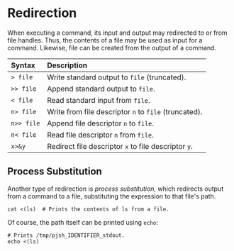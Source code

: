 # Redirection

When executing a command, its input and output may redirected to or from file handles. Thus, the contents of a file may be used as input for a command. Likewise, file can be created from the output of a command.

| Syntax     | Description                                           |
| :--------- | :---------------------------------------------------- |
| `> file`   | Write standard output to `file` (truncated).          |
| `>> file`  | Append standard output to `file`.                     |
| `< file`   | Read standard input from `file`.                      |
| `n> file`  | Write from file descriptor `n` to `file` (truncated). |
| `n>> file` | Append file descriptor `n` to `file`.                 |
| `n< file`  | Read file descriptor `n` from `file`.                 |
| `x>&y`     | Redirect file descriptor `x` to file descriptor `y`.  |

## Process Substitution

Another type of redirection is _process substitution_, which redirects output from a command to a file, substituting the expression to that file's path.

```pjsh
cat <(ls)  # Prints the contents of ls from a file.
```

Of course, the path itself can be printed using `echo`:

```pjsh
# Prints /tmp/pjsh_IDENTIFIER_stdout.
echo <(ls)
```
